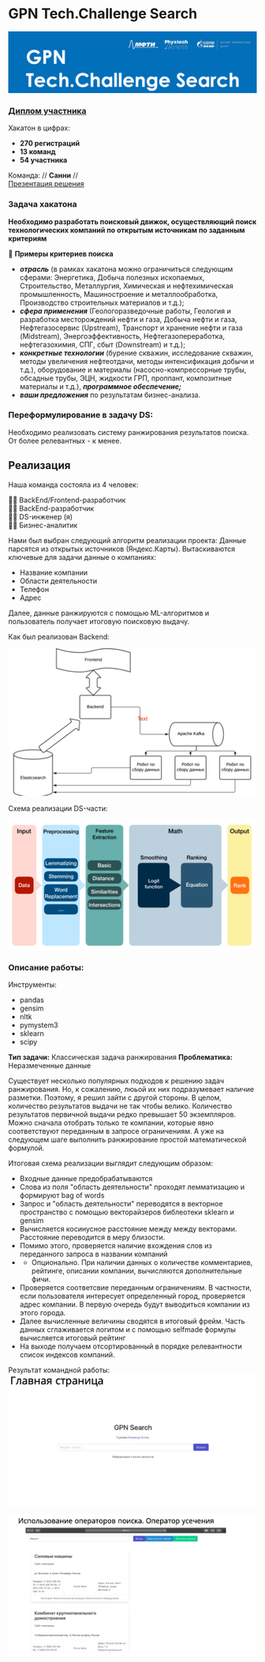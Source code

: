 # GPN Tech.Challenge Search
![main](pics/main.png)
### [Диплом участника](att/Санни_Кирилл_Козлитин.pdf)

Хакатон в цифрах:
- **270 регистраций**
- **13 команд**
- **54 участника**

Команда: // **Санни** //<br>
[Презентация решения](att/presentation.pdf)

### Задача хакатона
**Необходимо разработать поисковый движок, осуществляющий поиск технологических компаний по открытым источникам по заданным критериям**

📌 **Примеры критериев поиска**

- ***отрасль*** (в рамках хакатона можно ограничиться следующим сферами: Энергетика, Добыча полезных ископаемых, Строительство, Металлургия, Химическая и нефтехимическая промышленность, Машиностроение и металлообработка, Производство строительных материалов и т.д.);
- ***сфера применения*** (Геологоразведочные работы, Геология и разработка месторождений нефти и газа, Добыча нефти и газа, Нефтегазосервис (Upstream), Транспорт и хранение нефти и газа (Midstream), Энергоэффективность, Нефтегазопереработка, нефтегазохимия, СПГ, сбыт (Downstream) и т.д.);
- ***конкретные технологии*** (бурение скважин, исследование скважин, методы увеличения нефтеотдачи, методы интенсификация добычи и т.д.), оборудование и материалы (насосно-компрессорные трубы, обсадные трубы, ЭЦН, жидкости ГРП, проппант, композитные материалы и т.д.), ***программное обеспечение;***
- ***ваши предложения*** по результатам бизнес-анализа.

### Переформулирование в задачу DS:
Необходимо реализовать систему ранжирования результатов поиска. От более релевантных - к менее.

## Реализация

Наша команда состояла из 4 человек: <br>

👨‍💻 BackEnd/Frontend-разработчик <br>
👩‍💻 BackEnd-разработчик <br>
👨‍🔧 DS-инженер (я) <br>
👨‍💼 Бизнес-аналитик <br>

Нами был выбран следующий алгоритм реализации проекта: Данные парсятся из открытых источников (Яндекс.Карты). Вытаскиваются ключевые для задачи данные о компаниях:
- Название компании
- Области деятельности
- Телефон
- Адрес

Далее, данные ранжируются с помощью ML-алгоритмов и пользователь получает итоговую поисковую выдачу. 

Как был реализован Backend:

![back](pics/back.png)

Схема реализации DS-части:

![ds](pics/ds.png)

### Описание работы:

Инструменты:
- pandas
- gensim
- nltk
- pymystem3
- sklearn
- scipy

**Тип задачи:** Классическая задача ранжирования
**Проблематика:** Неразмеченные данные

Существует несколько популярных подходов к решению задач ранжирования. Но, к сожалению, люьой их них подразумевает наличие разметки. Поэтому, я решил зайти с другой стороны. В целом, количество результатов выдачи не так чтобы велико. Количество результатов первичной выдачи редко превышает 50 экземпляров. Можно сначала отобрать только те компании, которые явно соответствуют переданным в запросе ограничениям. А уже на следующем шаге выполнить ранжирование простой математической формулой. 

Итоговая схема реализации выглядит следующим образом: 
- Входные данные предобрабатываются
- Слова из поля "область деятельности" проходят лемматизацию и формируют bag of words
- Запрос и "область деятельности" переводятся в векторное пространство с помощью векторайзеров библеотеки sklearn и gensim
- Вычисляется косинусное расстояние между между векторами. Расстояние переводится в меру близости.
- Помимо этого, проверяется наличие вхождения слов из переданного запроса в названии компаний 
- * Опционально. При наличии данных о количестве комментариев, рейтинге, описании компании, вычисляются дополнительные фичи.
- Проверяется соответсвие переданным ограничениям. В частности, если пользователя интересует определенный город, проверяется адрес компании. В первую очередь будут выводиться компании из этого города.
- Далее вычисленные величины сводятся в итоговый фрейм. Часть данных сглаживается логитом и с помощью selfmade формулы вычисляется итоговый рейтинг
- На выходе получаем отсортированный в порядке релевантности список индексов компаний.

Результат командной работы:
![main_page](pics/main_page.png)

![result_page](pics/result_page.png)

